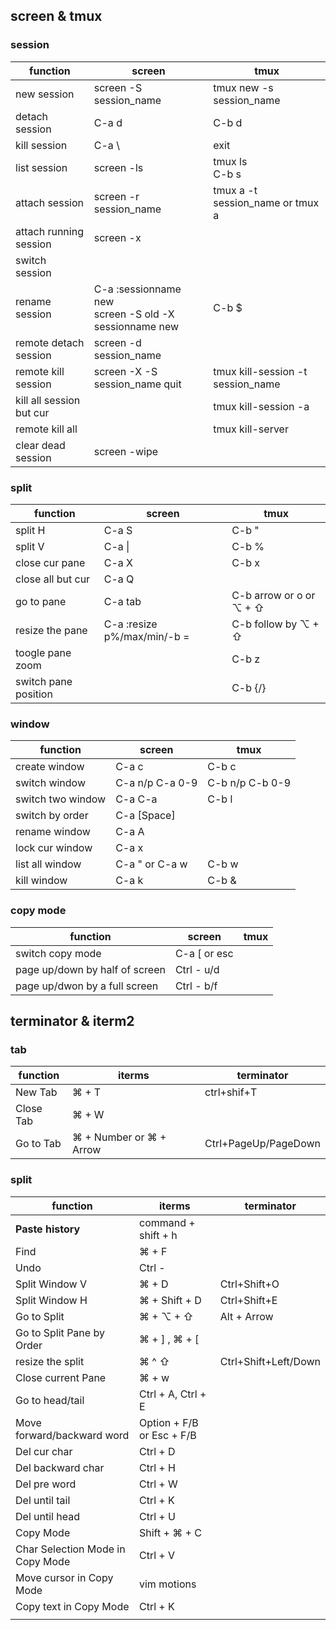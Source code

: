 
## screen & tmux

### session
| function                 | screen                                                     | tmux                              |
| ------------------------ | ---------------------------------------------------------- | --------------------------------- |
| new session              | screen -S session_name                                     | tmux new -s session_name          |
| detach session           | C-a d                                                      | C-b d                             |
| kill session             | C-a  \\                                                    | exit                              |
| list session             | screen -ls                                                 | tmux ls <br> C-b s                |
| attach session           | screen -r session_name                                     | tmux a -t session_name or tmux a  |
| attach running session   | screen -x                                                  |                                   |
| switch session           |                                                            |                                   |
| rename session           | C-a :sessionname new <br> screen -S old -X sessionname new | C-b $                             |
| remote detach session    | screen -d session_name                                     |                                   |
| remote kill session      | screen -X -S session_name quit                             | tmux kill-session -t session_name |
| kill all session but cur |                                                            | tmux kill-session -a              |
| remote kill all          |                                                            | tmux kill-server                  |
| clear dead session       | screen -wipe                                               |                                   |

### split
| function             | screen                      | tmux                    |
| -------------------- | --------------------------- | ----------------------- |
| split H              | C-a S                       | C-b "                   |
| split V              | C-a \|                      | C-b %                   |
| close cur pane       | C-a X                       | C-b x                   |
| close all but cur    | C-a Q                       |                         |
| go to pane           | C-a tab                     | C-b arrow or o or ⌥ + ⇧ |
| resize the pane      | C-a :resize p%/max/min/-b = | C-b follow by  ⌥ + ⇧    |
| toogle pane zoom     |                             | C-b z                   |
| switch pane position |                             | C-b {/}                 |



### window
| function          | screen          | tmux             |
| ----------------- | --------------- | ---------------- |
| create window     | C-a c           | C-b c            |
| switch window     | C-a n/p C-a 0-9 | C-b n/p  C-b 0-9 |
| switch two window | C-a C-a         | C-b l            |
| switch by order   | C-a [Space]     |                  |
| rename window     | C-a A           |                  |
| lock cur window   | C-a x           |                  |
| list all window   | C-a " or C-a w  | C-b w            |
| kill window       | C-a k           | C-b &            |

### copy mode
| function                       | screen       | tmux |
| ------------------------------ | ------------ | ---- |
| switch copy mode               | C-a [ or esc |      |
| page up/down by half of screen | Ctrl - u/d   |      |
| page up/dwon by a full screen  | Ctrl - b/f   |      |



## terminator & iterm2

### tab

| function  | iterms                  | terminator           |
| --------- | ----------------------- | -------------------- |
| New Tab   | ⌘ + T                   | ctrl+shif+T          |
| Close Tab | ⌘ + W                   |                      |
| Go to Tab | ⌘ + Number or ⌘ + Arrow | Ctrl+PageUp/PageDown |

### split

| function                         | iterms                    | terminator           |
| -------------------------------- | ------------------------- | -------------------- |
| **Paste history**                | command + shift + h       |                      |
| Find                             | ⌘ + F                     |                      |
| Undo                             | Ctrl -                    |                      |
| Split Window V                   | ⌘ + D                     | Ctrl+Shift+O         |
| Split Window H                   | ⌘ + Shift + D             | Ctrl+Shift+E         |
| Go to Split                      | ⌘ + ⌥ + ⇧                 | Alt + Arrow          |
| Go to Split Pane by Order        | ⌘ + ] , ⌘ + [             |                      |
| resize the split                 | ⌘ ^ ⇧                     | Ctrl+Shift+Left/Down |
| Close current Pane               | ⌘ + w                     |                      |
| Go to head/tail                  | Ctrl + A, Ctrl + E        |                      |
| Move forward/backward word       | Option + F/B or Esc + F/B |                      |
| Del cur char                     | Ctrl + D                  |                      |
| Del backward char                | Ctrl + H                  |                      |
| Del pre word                     | Ctrl + W                  |                      |
| Del until tail                   | Ctrl + K                  |                      |
| Del until head                   | Ctrl + U                  |                      |
| Copy Mode                        | Shift + ⌘ + C             |                      |
| Char Selection Mode in Copy Mode | Ctrl + V                  |                      |
| Move cursor in Copy Mode         | vim motions               |                      |
| Copy text in Copy Mode           | Ctrl + K                  |                      |
|                                  |                           |                      |